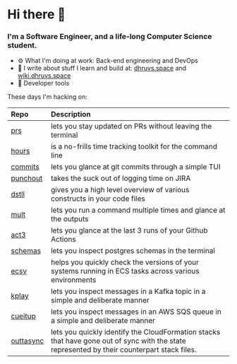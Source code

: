 Hi there 👋
===

### I'm a Software Engineer, and a life-long Computer Science student.


- ⚙️  What I'm doing at work: Back-end engineering and DevOps
- 🌱 I write about stuff I learn and build at:
    [dhruvs.space](https://dhruvs.space) and [wiki.dhruvs.space](https://wiki.dhruvs.space)
- 💙 Developer tools

These days I'm hacking on:

| Repo  | Description |
| :---------------------------------------- | :------------------------------------------- |
| [prs](https://github.com/dhth/prs)| lets you stay updated on PRs without leaving the terminal |
| [hours](https://github.com/dhth/hours) | is a no-frills time tracking toolkit for the command line |
| [commits](https://github.com/dhth/commits) | lets you glance at git commits through a simple TUI |
| [punchout](https://github.com/dhth/punchout) | takes the suck out of logging time on JIRA |
| [dstll](https://github.com/dhth/dstll) | gives you a high level overview of various constructs in your code files |
| [mult](https://github.com/dhth/mult) | lets you run a command multiple times and glance at the outputs |
| [act3](https://github.com/dhth/act3) | lets you glance at the last 3 runs of your Github Actions |
| [schemas](https://github.com/dhth/schemas) | lets you inspect postgres schemas in the terminal |
| [ecsv](https://github.com/dhth/ecsv) | helps you quickly check the versions of your systems running in ECS tasks across various environments |
| [kplay](https://github.com/dhth/kplay) | lets you inspect messages in a Kafka topic in a simple and deliberate manner |
| [cueitup](https://github.com/dhth/cueitup) | lets you inspect messages in an AWS SQS queue in a simple and deliberate manner |
| [outtasync](https://github.com/dhth/outtasync) | lets you quickly identify the CloudFormation stacks that have gone out of sync with the state represented by their counterpart stack files. |
